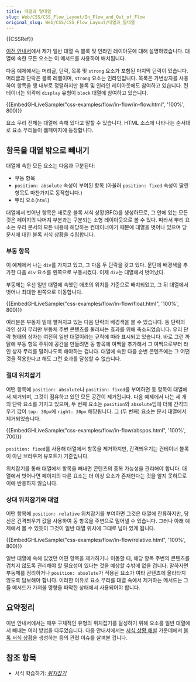 ```yaml
---
title: 대열과 탈대열
slug: Web/CSS/CSS_Flow_Layout/In_Flow_and_Out_of_Flow
original_slug: Web/CSS/CSS_Flow_Layout/대열과_탈대열
---
```

{{CSSRef}}

[이전 안내서](/ko/docs/Web/CSS/CSS_Flow_Layout/%EC%9D%BC%EB%B0%98_%ED%9D%90%EB%A6%84_%EC%86%8D_%EB%B8%94%EB%A1%9D_%EB%B0%8F_%EC%9D%B8%EB%9D%BC%EC%9D%B8_%EB%A0%88%EC%9D%B4%EC%95%84%EC%9B%83)에서 제가 일반 대열 속 블록 및 인라인 레이아웃에 대해 설명하였습니다. 대열에 속한 모든 요소는 이 메서드를 사용하여 배치됩니다.

다음 예제에서는 머리글, 단락, 목록 및 `strong` 요소가 포함된 마지막 단락이 있습니다. 머리글과 단락은 블록 레벨이며, `strong` 요소는 인라인입니다. 목록은 가변상자를 사용하여 항목을 행 내부로 정렬하지만 블록 및 인라인 레이아웃에도 참여하고 있습니다. 컨테이너는 외곽에 `display` 유형이 `block` 대열에 참여하고 있습니다.

{{EmbedGHLiveSample("css-examples/flow/in-flow/in-flow.html", '100%', 800)}}

요소 무리 전체는 대열에 속해 있다고 말할 수 있습니다. HTML 소스에 나타나는 순서대로 요소 무리들이 웹페이지에 등장합니다.

## 항목을 대열 밖으로 빼내기

대열에 속한 모든 요소는 다음과 구분된다:

- 부동 항목
- `position: absolute` 속성이 부여된 항목 (아울러 `position: fixed` 속성이 딸린 항목도 마찬가지로 동작합니다.)
- 뿌리 요소(`html`)

대열에서 벗어난 항목은 새로운 블록 서식 상황(BFC)를 생성하므로, 그 안에 있는 모든 것은 페이지의 나머지 부분과는 구분되는 소형 레이아웃으로 볼 수 있다. 따라서 뿌리 요소는 우리 문서의 모든 내용에 해당하는 컨테이너이기 때문에 대열을 벗어나 있으며 당 문서에 대한 블록 서식 상황을 수립합니다.

### 부동 항목

이 예제에서 나는 `div`를 가지고 있고, 그 다음 두 단락을 갖고 있다. 문단에 배경색을 추가한 다음 `div` 요소를 왼쪽으로 부동시켰다. 이제 `div`는 대열에서 벗어났다.

부동체는 우선 일반 대열에 속했던 애초의 위치를 기준으로 배치되었고, 그 뒤 대열에서 벗어나 최대한 왼쪽으로 이동합니다.

{{EmbedGHLiveSample("css-examples/flow/in-flow/float.html", '100%', 800)}}

여러분은 부동체 밑에 펼쳐지고 있는 다음 단락의 배경색을 볼 수 있습니다. 동 단락의 라인 상자 무리만 부동체 주변 콘텐츠를 둘러싸는 효과를 위해 축소되었습니다. 우리 단락 형태의 상자는 여전히 일반 대열이라는 규칙에 따라 표시되고 있습니다. 바로 그런 까닭에 부동 항목 주위에 공간을 만들려면 동 항목에 여백을 추가해서 그 여백으로부터 라인 상자 무리를 밀려나도록 해야하는 겁니다. 대열에 속한 다음 순번 콘텐츠에는 그 어떤 것을 적용한다고 해도 그런 효과를 달성할 수 없습니다.

### 절대 위치잡기

어떤 항목에 `position: absolute`나 `position: fixed`를 부여하면 동 항목이 대열에서 제거되며, 그것이 점유하고 있던 모든 공간이 제거됩니다. 다음 예제에서 나는 세 개의 단락 요소를 가지고 있으며, 두 번째 요소는 `position`와 `absolute`임에 더해 간격띄우기 값이 `top: 30px`에 `right: 30px` 해당됩니다. 그 (두 번째) 요소는 문서 대열에서 제거되었습니다.

{{EmbedGHLiveSample("css-examples/flow/in-flow/abspos.html", '100%', 700)}}

`position: fixed`를 사용해 대열에서 항목을 제거하지만, 간격띄우기는 컨테이너 블록이 아닌 브라우저 뷰포트가 기준입니다.

위치잡기를 통해 대열에서 항목을 빼내면 콘텐츠의 중복 가능성을 관리해야 합니다. 대열에서 벗어나면 페이지의 다른 요소는 더 이상 요소가 존재한다는 것을 알지 못하므로 이에 반응하지 않습니다.

### 상대 위치잡기와 대열

어떤 항목에 `position: relative` 위치잡기를 부여하면 그것은 대열에 잔류하지만, 당신은 간격띄우기 값을 사용하여 동 항목을 주변으로 밀어낼 수 있습니다. 그러나 아래 예제에서 볼 수 있듯이 그것이 일반 대열 위치에 그대로 남아 있게 됩니다.

{{EmbedGHLiveSample("css-examples/flow/in-flow/relative.html", '100%', 800)}}

일반 대열에 속해 있었던 어떤 항목을 제거하거나 이동할 때, 해당 항목 주변의 콘텐츠를 겹치지 않도록 관리해야 할 필요성이 있다는 것을 예상할 수밖에 없을 겁니다. 말하자면 부동체를 정리하거나 `position: absolute`가 적용된 요소가 여타 콘텐츠에 올라타지 않도록 담보해야 합니다. 이러한 이유로 요소 무리를 대열 속에서 제거하는 메서드는 그들 메서드가 가져올 영향을 파악한 상태에서 사용되어야 합니다.

## 요약정리

이번 안내서에서는 매우 구체적인 유형의 위치잡기를 달성하기 위해 요소를 일반 대열에서 빼내는 여러 방법을 다루었습니다. 다음 안내서에서는 [서식 상황 해설](/ko/docs/Web/CSS/CSS_Flow_Layout/Formatting_Contexts_Explained) 가운데에서 [블록 서식 상황](/ko/docs/Web/Guide/CSS/Block_formatting_context)을 생성하는 등의 관련 이슈를 살펴볼 겁니다.

## 참조 항목

- 서식 학습하기: _[위치잡기](/ko/docs/Learn/CSS/CSS_layout/%EC%9C%84%EC%B9%98%EC%9E%A1%EA%B8%B0)_
